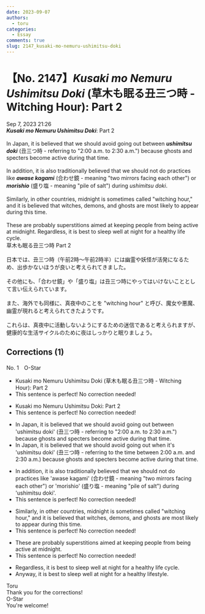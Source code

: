 ```yaml
---
date: 2023-09-07
authors:
  - toru
categories:
  - Essay
comments: true
slug: 2147_kusaki-mo-nemuru-ushimitsu-doki
---
```


# 【No. 2147】<strong><em>Kusaki mo Nemuru Ushimitsu Doki</strong></em> (草木も眠る丑三つ時 - Witching Hour): Part 2
<div class="date">Sep 7, 2023 21:26</div>
<div id="post"><div id="body_show_ori">
<strong><em>Kusaki mo Nemuru Ushimitsu Doki</strong></em>: Part 2<br/><br/>In Japan, it is believed that we should avoid going out between <strong><em>ushimitsu doki</em></strong> (丑三つ時 - referring to "2:00 a.m. to 2:30 a.m.") because ghosts and specters become active during that time.<br/><br/>In addition, it is also traditionally believed that we should not do practices like <strong><em>awase kagami</em></strong> (合わせ鏡 - meaning "two mirrors facing each other") or <strong><em>morishio</em></strong> (盛り塩 - meaning "pile of salt") during <em>ushimitsu doki</em>.<br/><br/>Similarly, in other countries, midnight is sometimes called "witching hour," and it is believed that witches, demons, and ghosts are most likely to appear during this time.<br/><br/>These are probably superstitions aimed at keeping people from being active at midnight. Regardless, it is best to sleep well at night for a healthy life cycle.
</div></div>

<!-- more -->

<div id="post_ja"><div id="body_show_mo">
草木も眠る丑三つ時 Part 2<br/><br/>日本では、丑三つ時（午前2時～午前2時半）には幽霊や妖怪が活発になるため、出歩かないほうが良いと考えられてきました。<br/><br/>その他にも、「合わせ鏡」や「盛り塩」は丑三つ時にやってはいけないこととして言い伝えられています。<br/><br/>また、海外でも同様に、真夜中のことを "witching hour" と呼び、魔女や悪魔、幽霊が現れると考えられてきたようです。<br/><br/>これらは、真夜中に活動しないようにするための迷信であると考えられますが、健康的な生活サイクルのために夜はしっかりと眠りましょう。
</div></div>

## Corrections (1)
<div id="block"><div class="first_name"> No. 1　<span class="just_name">O-Star</span></div><div id="block2">
<ul class="correction_field">
<li class="incorrect">Kusaki mo Nemuru Ushimitsu Doki (草木も眠る丑三つ時 - Witching Hour): Part 2</li>
<li class="corrected perfect">This sentence is perfect! No correction needed!</li>
</ul>
<ul class="correction_field">
<li class="incorrect">Kusaki mo Nemuru Ushimitsu Doki: Part 2</li>
<li class="corrected perfect">This sentence is perfect! No correction needed!</li>
</ul>
<ul class="correction_field">
<li class="incorrect">In Japan, it is believed that we should avoid going out between 'ushimitsu doki' (丑三つ時 - referring to "2:00 a.m. to 2:30 a.m.") because ghosts and specters become active during that time.</li>
<li class="corrected correct">
In Japan, it is believed that we should avoid going out <span class="f_bold">when it's </span>'ushimitsu doki' (丑三つ時 - <span class="f_bold">referring to the time between 2:00 a.m. and 2:30 a.m.</span>) because ghosts and specters become active during that time.
</li>
</ul>
<ul class="correction_field">
<li class="incorrect">In addition, it is also traditionally believed that we should not do practices like 'awase kagami' (合わせ鏡 - meaning "two mirrors facing each other") or 'morishio' (盛り塩 - meaning "pile of salt") during 'ushimitsu doki'.</li>
<li class="corrected perfect">This sentence is perfect! No correction needed!</li>
</ul>
<ul class="correction_field">
<li class="incorrect">Similarly, in other countries, midnight is sometimes called "witching hour," and it is believed that witches, demons, and ghosts are most likely to appear during this time.</li>
<li class="corrected perfect">This sentence is perfect! No correction needed!</li>
</ul>
<ul class="correction_field">
<li class="incorrect">These are probably superstitions aimed at keeping people from being active at midnight.</li>
<li class="corrected perfect">This sentence is perfect! No correction needed!</li>
</ul>
<ul class="correction_field">
<li class="incorrect">Regardless, it is best to sleep well at night for a healthy life cycle.</li>
<li class="corrected correct">
<span class="f_bold">Anyway, </span>it is best to sleep well at night for <span class="f_bold">a healthy lifestyle.</span>
</li>
</ul>
</div><div class="name"><span class="just_name">Toru</span><br>
Thank you for the corrections!
</div>
<div class="name"><span class="just_name">O-Star</span><br>
You're welcome!
</div>
</div>
